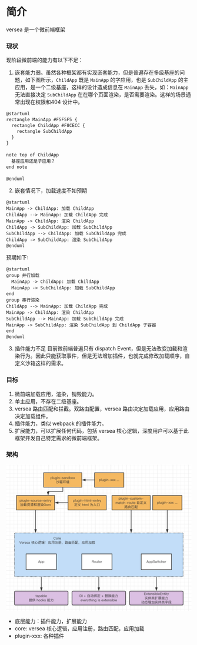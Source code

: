 # 简介

versea 是一个微前端框架

### 现状

现阶段微前端的能力有以下不足：

1. 嵌套能力弱。虽然各种框架都有实现嵌套能力，但是普遍存在多级基座的问题，如下图所示，`ChildApp` 既是 `MainApp` 的字应用，也是 `SubChildApp` 的主应用，是一个二级基座，这样的设计造成信息在 `MainApp` 丢失，如：`MainApp` 无法直接决定 `SubChildApp` 在在哪个页面渲染，是否需要渲染。这样的场景通常出现在权限和404 设计中。

```plantuml
@startuml
rectangle MainApp #F5F5F5 {
  rectangle ChildApp #F8CECC {
    rectangle SubChildApp    
  }
}

note top of ChildApp
  基座应用还是子应用？
end note

@enduml
```

2. 嵌套情况下，加载速度不如预期

```plantuml
@startuml
MainApp -> ChildApp: 加载 ChildApp
ChildApp --> MainApp: 加载 ChildApp 完成
MainApp -> ChildApp: 渲染 ChildApp
ChildApp -> SubChildApp: 加载 SubChildApp
SubChildApp --> ChildApp: 加载 SubChildApp 完成
ChildApp -> SubChildApp: 渲染 SubChildApp
@enduml
```

预期如下:

```plantuml
@startuml
group 并行加载
  MainApp -> ChildApp: 加载 ChildApp
  MainApp -> SubChildApp: 加载 SubChildApp
end
group 串行渲染
ChildApp --> MainApp: 加载 ChildApp 完成
MainApp -> ChildApp: 渲染 ChildApp
SubChildApp --> MainApp: 加载 SubChildApp 完成
MainApp -> SubChildApp: 渲染 SubChildApp 到 ChildApp 子容器
end
@enduml
```

3. 插件能力不足
目前微前端普遍只有 dispatch Event，但是无法改变加载和渲染行为。因此只能获取事件，但是无法增加插件，也就完成修改加载顺序，自定义沙箱这样的需求。

### 目标

1. 微前端加载应用，渲染，销毁能力。
2. 单主应用，不存在二级基座。
3. versea 路由匹配和拦截。双路由配置，versea 路由决定加载应用，应用路由决定加载组件。
4. 插件能力，类似 webpack 的插件能力。
5. 扩展能力，可以扩展任何代码，包括 versea 核心逻辑，深度用户可以基于此框架开发自己特定需求的微前端框架。

### 架构

![image](./assets/architecture.jpg)

- 底层能力：插件能力，扩展能力
- core: versea 核心逻辑，应用注册，路由匹配，应用加载
- plugin-xxx: 各种插件
